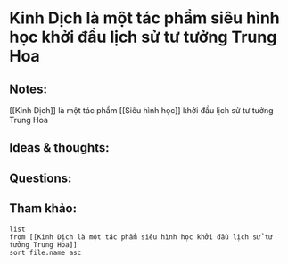 # Kinh Dịch là một tác phẩm siêu hình học khởi đầu lịch sử tư tưởng Trung Hoa

## Notes:
[[Kinh Dịch]] là một tác phẩm [[Siêu hình học]] khởi đầu lịch sử tư tưởng Trung Hoa

## Ideas & thoughts:

## Questions:


## Tham khảo:
```dataview
list
from [[Kinh Dịch là một tác phẩm siêu hình học khởi đầu lịch sử tư tưởng Trung Hoa]]
sort file.name asc
```